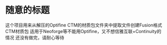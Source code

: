 # 随意的标题
这个项目用来从解压的Optifine CTM的材质包文件夹中提取文件创建Fusion格式CTM材质包
适用于Neoforge等不能用Optifine，又不想信雅互联+Continuity的情况
还没有做完，请耐心等待

